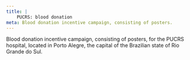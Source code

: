 ```yaml
---
title: |
    PUCRS: blood donation
meta: Blood donation incentive campaign, consisting of posters.
---
```

Blood donation incentive campaign, consisting of posters, for the PUCRS hospital, located in Porto Alegre, the capital of the Brazilian state of Rio Grande do Sul.